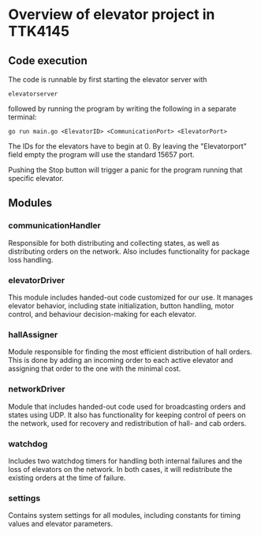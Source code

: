 Overview of elevator project in TTK4145
=======================================

Code execution
--------------

The code is runnable by first starting the elevator server with
```
elevatorserver 
```
followed by running the program by writing the following in a separate terminal:
```
go run main.go <ElevatorID> <CommunicationPort> <ElevatorPort>
```
The IDs for the elevators have to begin at 0. By leaving the "Elevatorport" field empty the program will use the standard 15657 port.

Pushing the Stop button will trigger a panic for the program running that specific elevator.


Modules
-------

### communicationHandler
Responsible for both distributing and collecting states, as well as distributing orders on the network. Also includes functionality for package loss handling. 
  
### elevatorDriver
This module includes handed-out code customized for our use. It manages elevator behavior, including state initialization, button handling, motor control, and behaviour decision-making for each elevator. 

### hallAssigner
Module responsible for finding the most efficient distribution of hall orders. This is done by adding an incoming order to each active elevator and assigning that order to the one with the minimal cost.

### networkDriver
Module that includes handed-out code used for broadcasting orders and states using UDP. It also has functionality for keeping control of peers on the network, used for recovery and redistribution of hall- and cab orders.
  
### watchdog
Includes two watchdog timers for handling both internal failures and the loss of elevators on the network. In both cases, it will redistribute the existing orders at the time of failure. 

### settings
Contains system settings for all modules, including constants for timing values and elevator parameters. 
  

